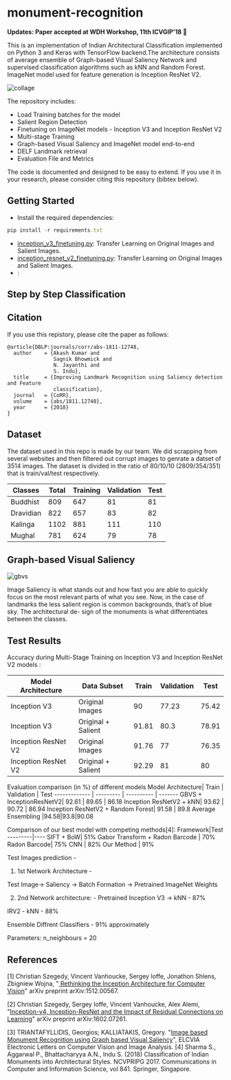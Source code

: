 # monument-recognition

**Updates: Paper accepted at WDH Workshop, 11th ICVGIP'18 :grimacing:**

This is an implementation of Indian Architectural Classification implemented on Python 3 and Keras with TensorFlow backend.The architecture consists of average ensemble of Graph-based Visual Saliency Network and supervised classification algorithms such as kNN and Random Forest. ImageNet model used for feature generation is Inception ResNet V2.

![collage](https://user-images.githubusercontent.com/22872200/48219234-fc839b00-e3b1-11e8-8efb-dea1392663a3.jpg)

The repository includes:

* Load Training batches for the model
* Salient Region Detection
* Finetuning on ImageNet models - Inception V3 and Inception ResNet V2
* Multi-stage Training
* Graph-based Visual Saliency and ImageNet model end-to-end
* DELF Landmark retrieval
* Evaluation File and Metrics

The code is documented and designed to be easy to extend. If you use it in your research, please consider citing this repository (bibtex below).

## Getting Started

* Install the required dependencies:
 ```javascript
 pip install -r requirements.txt
```
* [inception_v3_finetuning.py](https://github.com/AKASH2907/indian_landmark_recognition/blob/master/inception_v3_finetuning.py): Transfer Learning on Original Images and Salient Images.
* [inception_resnet_v2_finetuning.py](https://github.com/AKASH2907/indian_landmark_recognition/blob/master/inception_resnet_v2_finetuning.py): Transfer Learning  on Original Images and Salient Images.
* [](): 

## Step by Step Classification 

## Citation
If you use this repistory, please cite the paper as follows:
```
@article{DBLP:journals/corr/abs-1811-12748,
  author    = {Akash Kumar and
               Sagnik Bhowmick and
               N. Jayanthi and
               S. Indu},
  title     = {Improving Landmark Recognition using Saliency detection and Feature
               classification},
  journal   = {CoRR},
  volume    = {abs/1811.12748},
  year      = {2018}
}
```
## Dataset

The dataset used in this repo is made by our team. We did scrapping from several websites and then filtered out corrupt images to genrate a datset of 3514 images. The dataset is divided in the ratio of 80/10/10 (2809/354/351) that is train/val/test respectively.

Classes| Total |  Training | Validation | Test
-------------| --------- | ---------  | ---------- | ----------
Buddhist  | 809  | 647 | 81 | 81 
Dravidian | 822  | 657 | 83 | 82
Kalinga   | 1102 | 881 | 111| 110
Mughal    | 781  | 624 | 79 | 78

## Graph-based Visual Saliency

![gbvs](https://user-images.githubusercontent.com/22872200/49820966-4d1a5980-fd9f-11e8-9d65-c385fd12592d.png)

Image Saliency is what stands out and how fast you are able to quickly focus on the most relevant parts of what you see. Now, in the case of landmarks the less salient region is common backgrounds, that’s of blue sky. The architectural de-
sign of the monuments is what differentiates between the classes. 


## Test Results
Accuracy during Multi-Stage Training on Inception V3 and Inception ResNet V2 models :

Model Architecture| Data Subset | Train | Validation | Test
------------- | -------- | ---------  | ---------- | ----------
Inception V3  | Original Images| 90 | 77.23|75.42
Inception V3  | Original + Salient| 91.81 |80.3 |78.91
Inception ResNet V2|Original Images|91.76|77|76.35
Inception ResNet V2|Original + Salient|92.29|81|80

Evaluation comparison (in %) of different models
Model Architecture|  Train | Validation | Test
------------- | ---------  | ---------- | -------
GBVS + InceptionResNetV2| 92.61 | 89.65 |  86.18
Inception ResNetV2 + kNN| 93.62 | 90.72 | 86.94
Inception ResNetV2 + Random Forest| 91.58 | 89.8
Average Ensembling |94.58|93.8|90.08

Comparison of our best model with competing methods[4]:
Framework|Test
---------|----
SIFT + BoW| 51%
Gabor Transform + Radon Barcode | 70%
Radon Barcode| 75%
CNN | 82%
Our Method | 91%

Test Images prediction - 

1) 1st Network Architecture - 

Test Image-> Saliency -> Batch Formation -> Pretrained ImageNet Weights
 
2) 2nd Network architecture: - 
Pretrained Inception V3 -> kNN - 87% 

IRV2 - kNN - 88%

Ensemble Diffrent Classifiers - 91% approximately

Parameters: n_neighbours = 20

## References

[1] Christian Szegedy, Vincent Vanhoucke, Sergey Ioffe, Jonathon Shlens, Zbigniew Wojna, "[
Rethinking the Inception Architecture for Computer Vision](https://arxiv.org/abs/1512.00567)" arXiv preprint arXiv:1512.00567.

[2] Christian Szegedy, Sergey Ioffe, Vincent Vanhoucke, Alex Alemi, "[Inception-v4, Inception-ResNet and the Impact of Residual Connections on Learning](https://arxiv.org/abs/1602.07261)" arXiv preprint arXiv:1602.07261. 

[3] TRIANTAFYLLIDIS, Georgios; KALLIATAKIS, Gregory. "[Image based Monument Recognition using Graph based Visual Saliency](https://elcvia.cvc.uab.es/article/view/v12-n2-triantafyllidis-kalliatakis)", ELCVIA Electronic Letters on Computer Vision and Image Analysis.
[4] Sharma S., Aggarwal P., Bhattacharyya A.N., Indu S. (2018) Classification of Indian Monuments into Architectural Styles. NCVPRIPG 2017. Communications in Computer and Information Science, vol 841. Springer, Singapore.
